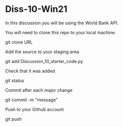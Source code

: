# Diss-10-Win21
In this discussion you will be using the World Bank API.

You will need to clone this repo to your local machine.

git clone URL

Add the source to your staging area

git add Discussion_10_starter_code.py

Check that it was added

git status

Commit after each major change

git commit -m "message"

Push to your Github account

git push
